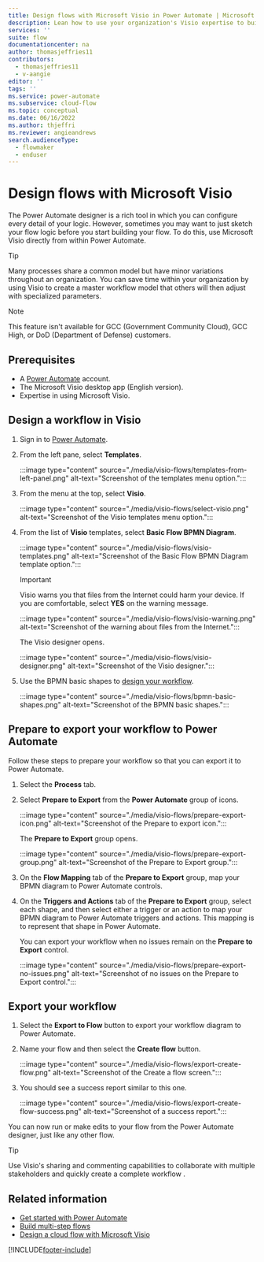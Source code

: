 ```yaml
---
title: Design flows with Microsoft Visio in Power Automate | Microsoft Docs
description: Lean how to use your organization's Visio expertise to build common models as a starting point to create flows.
services: ''
suite: flow
documentationcenter: na
author: thomasjeffries11
contributors:
  - thomasjeffries11
  - v-aangie
editor: ''
tags: ''
ms.service: power-automate
ms.subservice: cloud-flow
ms.topic: conceptual
ms.date: 06/16/2022
ms.author: thjeffri
ms.reviewer: angieandrews
search.audienceType: 
  - flowmaker
  - enduser
---
```


# Design flows with Microsoft Visio

The Power Automate designer is a rich tool in which you can configure every detail of your logic. However, sometimes you may want to just sketch your flow logic before you start building your flow. To do this, use Microsoft Visio directly from within Power Automate.

>[!TIP]
> Many processes share a common model but have minor variations throughout an organization. You can save time within your organization by using Visio to create a master workflow model that others will then adjust with specialized parameters.

>[!NOTE]
> This feature isn't available for GCC (Government Community Cloud), GCC High, or DoD (Department of Defense) customers.

## Prerequisites

- A [Power Automate](https://make.powerautomate.com) account.
- The Microsoft Visio desktop app (English version).
- Expertise in using Microsoft Visio.

## Design a workflow in Visio

1. Sign in to [Power Automate](https://make.powerautomate.com).

1. From the left pane, select **Templates**.

    :::image type="content" source="./media/visio-flows/templates-from-left-panel.png" alt-text="Screenshot of the templates menu option.":::

1. From the menu at the top, select **Visio**.

    :::image type="content" source="./media/visio-flows/select-visio.png" alt-text="Screenshot of the Visio templates menu option.":::

1. From the list of **Visio** templates, select **Basic Flow BPMN Diagram**.

    :::image type="content" source="./media/visio-flows/visio-templates.png" alt-text="Screenshot of the Basic Flow BPMN Diagram template option.":::

    >[!IMPORTANT]
    >Visio warns you that files from the Internet could harm your device. If you are comfortable, select **YES** on the warning message.

    :::image type="content" source="./media/visio-flows/visio-warning.png" alt-text="Screenshot of the warning about files from the Internet.":::

    The Visio designer opens.

    :::image type="content" source="./media/visio-flows/visio-designer.png" alt-text="Screenshot of the Visio designer.":::

1. Use the BPMN basic shapes to [design your workflow](https://support.office.com/article/design-a-microsoft-flow-in-visio-35f0c9a9-912b-486d-88f7-4fc68013ad1a).

   :::image type="content" source="./media/visio-flows/bpmn-basic-shapes.png" alt-text="Screenshot of the BPMN basic shapes.":::

## Prepare to export your workflow to Power Automate

Follow these steps to prepare your workflow so that you can export it to Power Automate.

1. Select the **Process** tab.
1. Select **Prepare to Export** from the **Power Automate** group of icons.

   :::image type="content" source="./media/visio-flows/prepare-export-icon.png" alt-text="Screenshot of the Prepare to export icon.":::

   The **Prepare to Export** group opens.

   :::image type="content" source="./media/visio-flows/prepare-export-group.png" alt-text="Screenshot of the Prepare to Export group.":::

1. On the **Flow Mapping** tab of the **Prepare to Export** group, map your BPMN diagram to Power Automate controls.

1. On the **Triggers and Actions** tab of the **Prepare to Export** group, select each shape, and then select either a trigger or an action to map your BPMN diagram to Power Automate triggers and actions. This mapping is to represent that shape in Power Automate.

    You can export your workflow when no issues remain on the **Prepare to Export** control.

    :::image type="content" source="./media/visio-flows/prepare-export-no-issues.png" alt-text="Screenshot of no issues on the Prepare to Export control.":::

## Export your workflow
1. Select the **Export to Flow** button to export your workflow diagram to Power Automate.
1. Name your flow and then select the **Create flow** button.

    :::image type="content" source="./media/visio-flows/export-create-flow.png" alt-text="Screenshot of the Create a flow screen.":::

1. You should see a success report similar to this one.

    :::image type="content" source="./media/visio-flows/export-create-flow-success.png" alt-text="Screenshot of a success report.":::

You can now run or make edits to your flow from the Power Automate designer, just like any other flow.

>[!TIP]
> Use Visio's sharing and commenting capabilities to collaborate with multiple stakeholders and quickly create a complete workflow .

## Related information

- [Get started with Power Automate](getting-started.md) 
- [Build multi-step flows](multi-step-logic-flow.md)
- [Design a cloud flow with Microsoft Visio](https://support.office.com/article/design-a-microsoft-flow-in-visio-35f0c9a9-912b-486d-88f7-4fc68013ad1a)

[!INCLUDE[footer-include](includes/footer-banner.md)]
